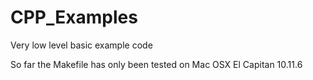 # CPP_Examples
Very low level basic example code

So far the Makefile has only been tested on Mac OSX El Capitan 10.11.6
